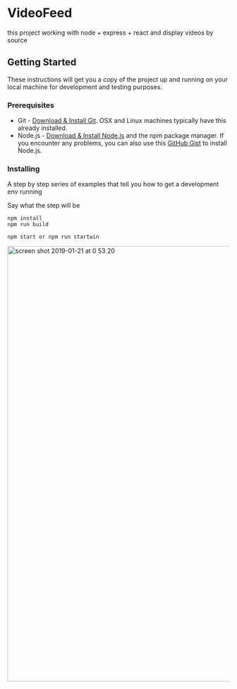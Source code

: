 # VideoFeed
this project working with node + express + react and display videos by source 
## Getting Started

These instructions will get you a copy of the project up and running on your local machine for development and testing purposes. 

### Prerequisites

* Git - [Download & Install Git](https://git-scm.com/downloads). OSX and Linux machines typically have this already installed.
* Node.js - [Download & Install Node.js](https://nodejs.org/en/download/) and the npm package manager. If you encounter any problems, you can also use this [GitHub Gist](https://gist.github.com/isaacs/579814) to install Node.js.


### Installing

A step by step series of examples that tell you how to get a development env running

Say what the step will be

```
npm install
npm run build 
```

```
npm start or npm run startwin 
```


<img width="986" alt="screen shot 2019-01-21 at 0 53 20" src="https://user-images.githubusercontent.com/2092131/51446181-1ed15780-1d17-11e9-8ac6-223c1f87b177.png">
